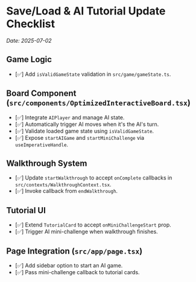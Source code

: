 # Save/Load & AI Tutorial Update Checklist

*Date: 2025-07-02*

## Game Logic
- [✅] Add `isValidGameState` validation in `src/game/gameState.ts`.

## Board Component (`src/components/OptimizedInteractiveBoard.tsx`)
- [✅] Integrate `AIPlayer` and manage AI state.
- [✅] Automatically trigger AI moves when it's the AI's turn.
- [✅] Validate loaded game state using `isValidGameState`.
- [✅] Expose `startAIGame` and `startMiniChallenge` via `useImperativeHandle`.

## Walkthrough System
- [✅] Update `startWalkthrough` to accept `onComplete` callbacks in `src/contexts/WalkthroughContext.tsx`.
- [✅] Invoke callback from `endWalkthrough`.

## Tutorial UI
- [✅] Extend `TutorialCard` to accept `onMiniChallengeStart` prop.
- [✅] Trigger AI mini-challenge when walkthrough finishes.

## Page Integration (`src/app/page.tsx`)
- [✅] Add sidebar option to start an AI game.
- [✅] Pass mini-challenge callback to tutorial cards.

